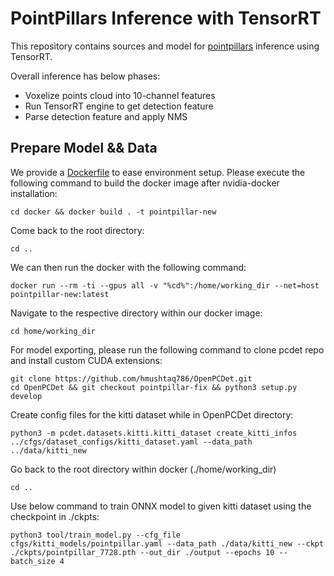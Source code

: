 # PointPillars Inference with TensorRT

This repository contains sources and model for [pointpillars](https://arxiv.org/abs/1812.05784) inference using TensorRT.

Overall inference has below phases:

- Voxelize points cloud into 10-channel features
- Run TensorRT engine to get detection feature
- Parse detection feature and apply NMS

## Prepare Model && Data

We provide a [Dockerfile](docker/Dockerfile) to ease environment setup. Please execute the following command to build the docker image after nvidia-docker installation:
```
cd docker && docker build . -t pointpillar-new
```
Come back to the root directory:
```
cd ..
```
We can then run the docker with the following command: 
```
docker run --rm -ti --gpus all -v "%cd%":/home/working_dir --net=host pointpillar-new:latest
```
Navigate to the respective directory within our docker image:
```
cd home/working_dir
```
For model exporting, please run the following command to clone pcdet repo and install custom CUDA extensions:
```
git clone https://github.com/hmushtaq786/OpenPCDet.git
cd OpenPCDet && git checkout pointpillar-fix && python3 setup.py develop
```
Create config files for the kitti dataset while in OpenPCDet directory:
```
python3 -m pcdet.datasets.kitti.kitti_dataset create_kitti_infos ../cfgs/dataset_configs/kitti_dataset.yaml --data_path ../data/kitti_new
```
Go back to the root directory within docker (./home/working_dir)
```
cd ..
```
Use below command to train ONNX model to given kitti dataset using the checkpoint in ./ckpts:
```
python3 tool/train_model.py --cfg_file cfgs/kitti_models/pointpillar.yaml --data_path ./data/kitti_new --ckpt ./ckpts/pointpillar_7728.pth --out_dir ./output --epochs 10 --batch_size 4
```

